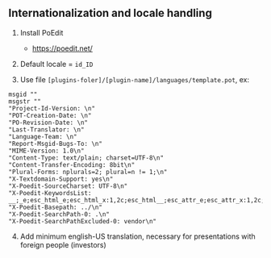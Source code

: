 ## Internationalization and locale handling

1. Install PoEdit
    - https://poedit.net/
      
2. Default locale = `id_ID`
   
3. Use file `[plugins-foler]/[plugin-name]/languages/template.pot`, ex:
   
```
msgid ""
msgstr ""
"Project-Id-Version: \n"
"POT-Creation-Date: \n"
"PO-Revision-Date: \n"
"Last-Translator: \n"
"Language-Team: \n"
"Report-Msgid-Bugs-To: \n"
"MIME-Version: 1.0\n"
"Content-Type: text/plain; charset=UTF-8\n"
"Content-Transfer-Encoding: 8bit\n"
"Plural-Forms: nplurals=2; plural=n != 1;\n"
"X-Textdomain-Support: yes\n"
"X-Poedit-SourceCharset: UTF-8\n"
"X-Poedit-KeywordsList: __;_e;esc_html_e;esc_html_x:1,2c;esc_html__;esc_attr_e;esc_attr_x:1,2c;esc_attr__;_ex:1,2c;_nx:4c,1,2;_nx_noop:4c,1,2;_x:1,2c;_n:1,2;_n_noop:1,2;__ngettext:1,2;__ngettext_noop:1,2;_c,_nc:4c,1,2;\n"
"X-Poedit-Basepath: ../\n"
"X-Poedit-SearchPath-0: .\n"
"X-Poedit-SearchPathExcluded-0: vendor\n"
```

4. Add minimum english-US translation, necessary for presentations with foreign people (investors)

